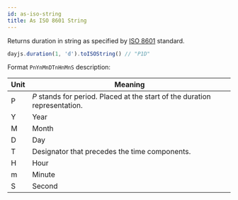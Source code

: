 ```yaml
---
id: as-iso-string
title: As ISO 8601 String
---
```


Returns duration in string as specified by [ISO 8601](https://en.wikipedia.org/wiki/ISO_8601#Durations) standard.

```javascript
dayjs.duration(1, 'd').toISOString() // "P1D"
```
Format `PnYnMnDTnHnMnS` description:

| Unit           | Meaning |
| -------------  | --------- |
| P         | _P_ stands for period. Placed at the start of the duration representation.       |
|Y |	Year |
|M |	Month |
|D |	Day |
|T |	Designator that precedes the time components. |
|H |	Hour |
|m |	Minute |
|S |	Second |
